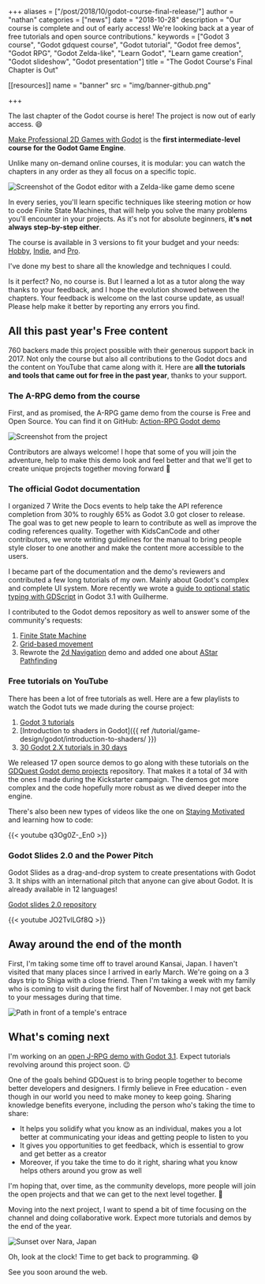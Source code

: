+++
aliases = ["/post/2018/10/godot-course-final-release/"]
author = "nathan"
categories = ["news"]
date = "2018-10-28"
description = "Our course is complete and out of early access! We're looking back at a year of free tutorials and open source contributions."
keywords = ["Godot 3 course", "Godot gdquest course", "Godot tutorial", "Godot free demos", "Godot RPG", "Godot Zelda-like", "Learn Godot", "Learn game creation", "Godot slideshow", "Godot presentation"]
title = "The Godot Course's Final Chapter is Out"

[[resources]]
  name = "banner"
  src = "img/banner-github.png"

+++

The last chapter of the Godot course is here! The project is now out of early access. 😄

[Make Professional 2D Games with Godot](//gumroad.com/l/godot-tutorial-make-professional-2d-games) is the **first intermediate-level course for the Godot Game Engine**.

Unlike many on-demand online courses, it is modular: you can watch the chapters in any order as they all focus on a specific topic.

![Screenshot of the Godot editor with a Zelda-like game demo scene](./img/course-project-screenshot.png)

In every series, you'll learn specific techniques like steering motion or how to code Finite State Machines, that will help you solve the many problems you'll encounter in your projects. As it's not for absolute beginners, **it's not always step-by-step either**.

The course is available in 3 versions to fit your budget and your needs: [Hobby](//gumroad.com/l/vmPA), [Indie](//gumroad.com/l/XEULZ), and [Pro](//gumroad.com/l/godot-tutorial-make-professional-2d-games).

I've done my best to share all the knowledge and techniques I could.

Is it perfect? No, no course is. But I learned a lot as a tutor along the way thanks to your feedback, and I hope the evolution showed between the chapters. Your feedback is welcome on the last course update, as usual! Please help make it better by reporting any errors you find.

## All this past year's Free content

760 backers made this project possible with their generous support back in 2017. Not only the course but also all contributions to the Godot docs and the content on YouTube that came along with it. Here are **all the tutorials and tools that came out for free in the past year**, thanks to your support.

### The A-RPG demo from the course

First, and as promised, the A-RPG game demo from the course is Free and Open Source. You can find it on GitHub: [Action-RPG Godot demo](//github.com/GDQuest/make-pro-2d-games-with-godot/)

![Screenshot from the project](./img/boss-encounter-screenshot.jpg)

Contributors are always welcome! I hope that some of you will join the adventure, help to make this demo look and feel better and that we'll get to create unique projects together moving forward 🙂

### The official Godot documentation ###

I organized 7 Write the Docs events to help take the API reference completion from 30% to roughly 65% as Godot 3.0 got closer to release. The goal was to get new people to learn to contribute as well as improve the coding references quality. Together with KidsCanCode and other contributors, we wrote writing guidelines for the manual to bring people style closer to one another and make the content more accessible to the users.

I became part of the documentation and the demo's reviewers and contributed a few long tutorials of my own. Mainly about Godot's complex and complete UI system. More recently we wrote a [guide to optional static typing with GDScript](//docs.godotengine.org/en/latest/getting_started/scripting/gdscript/static_typing.html) in Godot 3.1 with Guilherme.

I contributed to the Godot demos repository as well to answer some of the community's requests:

1. [Finite State Machine](//github.com/godotengine/godot-demo-projects/tree/master/2d/finite_state_machine)
1. [Grid-based movement](//github.com/godotengine/godot-demo-projects/tree/master/2d/grid_based_movement)
1. Rewrote the [2d Navigation](//github.com/godotengine/godot-demo-projects/tree/master/2d/navigation) demo and added one about [AStar Pathfinding](//github.com/godotengine/godot-demo-projects/tree/master/2d/navigation_astar)

### Free tutorials on YouTube ###

There has been a lot of free tutorials as well. Here are a few playlists to watch the Godot tuts we made during the course project:

1. [Godot 3 tutorials](//www.youtube.com/watch?v=bS-tX2HopW0&list=PLhqJJNjsQ7KF0o0ke_CA2QlqK8BxQNSFS)
1. [Introduction to shaders in Godot]({{ ref /tutorial/game-design/godot/introduction-to-shaders/ }})
1. [30 Godot 2.X tutorials in 30 days](//www.youtube.com/watch?v=eHtIcbrii2Y&list=PLhqJJNjsQ7KEr_YlibZ3SBuzfw9xwGduK)

We released 17 open source demos to go along with these tutorials on the [GDQuest Godot demo projects](//github.com/GDQuest/Godot-engine-tutorial-demos) repository. That makes it a total of 34 with the ones I made during the Kickstarter campaign. The demos got more complex and the code hopefully more robust as we dived deeper into the engine.

There's also been new types of videos like the one on [Staying Motivated](//www.youtube.com/watch?v=JCuRcO_OH3A) and learning how to code:

{{< youtube q3Og0Z-_En0 >}}

### Godot Slides 2.0 and the Power Pitch ###

Godot Slides as a drag-and-drop system to create presentations with Godot 3. It ships with an international pitch that anyone can give about Godot. It is already available in 12 languages!

[Godot slides 2.0 repository](//github.com/GDQuest/godot-slides)

{{< youtube JO2TvlLGf8Q >}}

## Away around the end of the month ##

First, I'm taking some time off to travel around Kansai, Japan. I haven't visited that many places since I arrived in early March. We're going on a 3 days trip to Shiga with a close friend. Then I'm taking a week with my family who is coming to visit during the first half of November. I may not get back to your messages during that time.

![Path in front of a temple's entrace](./img/temple-path.jpg)

## What's coming next ##

I'm working on an [open J-RPG demo with Godot 3.1](//github.com/GDQuest/godot-turn-based-rpg/). Expect tutorials revolving around this project soon. 😉

One of the goals behind GDQuest is to bring people together to become better developers and designers. I firmly believe in Free education - even though in our world you need to make money to keep going. Sharing knowledge benefits everyone, including the person who's taking the time to share:

- It helps you solidify what you know as an individual, makes you a lot better at communicating your ideas and getting people to listen to you
- It gives you opportunities to get feedback, which is essential to grow and get better as a creator
- Moreover, if you take the time to do it right, sharing what you know helps others around you grow as well

I'm hoping that, over time, as the community develops, more people will join the open projects and that we can get to the next level together. 🐣

Moving into the next project, I want to spend a bit of time focusing on the channel and doing collaborative work. Expect more tutorials and demos by the end of the year.

![Sunset over Nara, Japan](./img/sunset-wakakusa.jpg)

Oh, look at the clock! Time to get back to programming. 😄

See you soon around the web.
